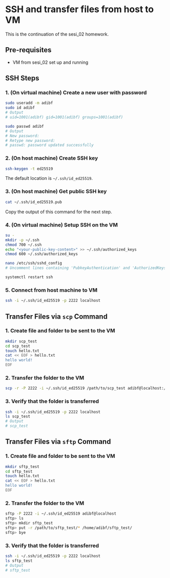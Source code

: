 # SSH and transfer files from host to VM
This is the continuation of the sesi_02 homework.

## Pre-requisites
- VM from sesi_02 set up and running

## SSH Steps
### 1. (On virtual machine) Create a new user with password
```bash
sudo useradd -m adibf
sudo id adibf 
# Output 
# uid=1001(adibf) gid=1001(adibf) groups=1001(adibf)

sudo passwd adibf
# Output
# New password:
# Retype new password:
# passwd: password updated successfully
```

### 2. (On host machine) Create SSH key
```bash
ssh-keygen -t ed25519
```
The default location is `~/.ssh/id_ed25519`.

### 3. (On host machine) Get public SSH key
```bash
cat ~/.ssh/id_ed25519.pub
```
Copy the output of this command for the next step.

### 4. (On virtual machine) Setup SSH on the VM
```bash
su -
mkdir -p ~/.ssh
chmod 700 ~/.ssh
echo "<your-public-key-content>" >> ~/.ssh/authorized_keys
chmod 600 ~/.ssh/authorized_keys

nano /etc/ssh/sshd_config
# Uncomment lines containing 'PubkeyAuthentication' and 'AuthorizedKeysFile'

systemctl restart ssh
```

### 5. Connect from host machine to VM
```bash
ssh -i ~/.ssh/id_ed25519 -p 2222 localhost
```

## Transfer Files via `scp` Command
### 1. Create file and folder to be sent to the VM
```bash
mkdir scp_test
cd scp_test
touch hello.txt
cat << EOF > hello.txt
hello world!
EOF
```

### 2. Transfer the folder to the VM
```bash
scp -r -P 2222 -i ~/.ssh/id_ed25519 /path/to/scp_test adibf@localhost:/home/adibf
```

### 3. Verify that the folder is transferred
```bash
ssh -i ~/.ssh/id_ed25519 -p 2222 localhost
ls scp_test
# Output
# scp_test
```

## Transfer Files via `sftp` Command
### 1. Create file and folder to be sent to the VM
```bash
mkdir sftp_test
cd sftp_test
touch hello.txt
cat << EOF > hello.txt
hello world!
EOF
```

### 2. Transfer the folder to the VM
```bash
sftp -P 2222 -i ~/.ssh/id_ed25519 adibf@localhost
sftp> ls
sftp> mkdir sftp_test
sftp> put -r /path/to/sftp_test/* /home/adibf/sftp_test/
sftp> bye
```

### 3. Verify that the folder is transferred
```bash
ssh -i ~/.ssh/id_ed25519 -p 2222 localhost
ls sftp_test
# Output
# sftp_test
```
